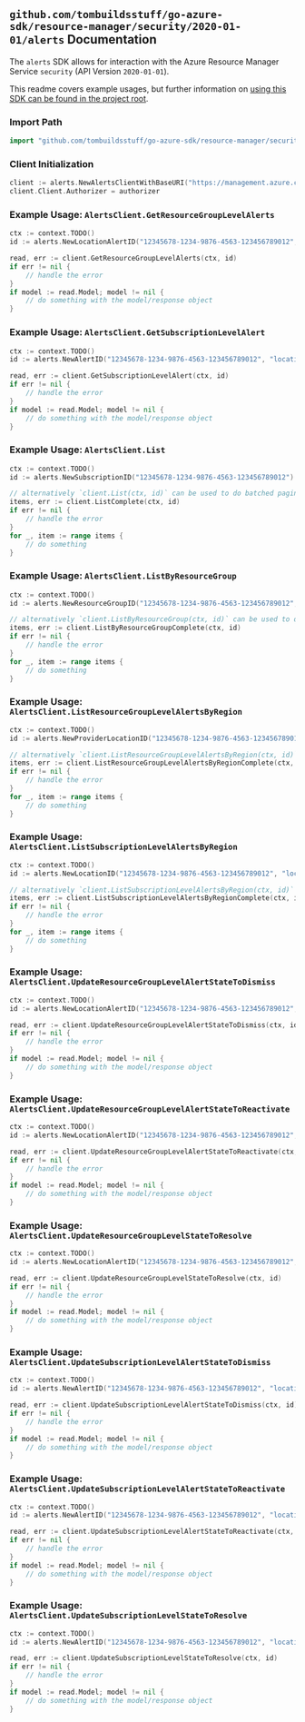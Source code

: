 
## `github.com/tombuildsstuff/go-azure-sdk/resource-manager/security/2020-01-01/alerts` Documentation

The `alerts` SDK allows for interaction with the Azure Resource Manager Service `security` (API Version `2020-01-01`).

This readme covers example usages, but further information on [using this SDK can be found in the project root](https://github.com/tombuildsstuff/go-azure-sdk/tree/main/docs).

### Import Path

```go
import "github.com/tombuildsstuff/go-azure-sdk/resource-manager/security/2020-01-01/alerts"
```


### Client Initialization

```go
client := alerts.NewAlertsClientWithBaseURI("https://management.azure.com")
client.Client.Authorizer = authorizer
```


### Example Usage: `AlertsClient.GetResourceGroupLevelAlerts`

```go
ctx := context.TODO()
id := alerts.NewLocationAlertID("12345678-1234-9876-4563-123456789012", "example-resource-group", "locationValue", "alertValue")

read, err := client.GetResourceGroupLevelAlerts(ctx, id)
if err != nil {
	// handle the error
}
if model := read.Model; model != nil {
	// do something with the model/response object
}
```


### Example Usage: `AlertsClient.GetSubscriptionLevelAlert`

```go
ctx := context.TODO()
id := alerts.NewAlertID("12345678-1234-9876-4563-123456789012", "locationValue", "alertValue")

read, err := client.GetSubscriptionLevelAlert(ctx, id)
if err != nil {
	// handle the error
}
if model := read.Model; model != nil {
	// do something with the model/response object
}
```


### Example Usage: `AlertsClient.List`

```go
ctx := context.TODO()
id := alerts.NewSubscriptionID("12345678-1234-9876-4563-123456789012")

// alternatively `client.List(ctx, id)` can be used to do batched pagination
items, err := client.ListComplete(ctx, id)
if err != nil {
	// handle the error
}
for _, item := range items {
	// do something
}
```


### Example Usage: `AlertsClient.ListByResourceGroup`

```go
ctx := context.TODO()
id := alerts.NewResourceGroupID("12345678-1234-9876-4563-123456789012", "example-resource-group")

// alternatively `client.ListByResourceGroup(ctx, id)` can be used to do batched pagination
items, err := client.ListByResourceGroupComplete(ctx, id)
if err != nil {
	// handle the error
}
for _, item := range items {
	// do something
}
```


### Example Usage: `AlertsClient.ListResourceGroupLevelAlertsByRegion`

```go
ctx := context.TODO()
id := alerts.NewProviderLocationID("12345678-1234-9876-4563-123456789012", "example-resource-group", "locationValue")

// alternatively `client.ListResourceGroupLevelAlertsByRegion(ctx, id)` can be used to do batched pagination
items, err := client.ListResourceGroupLevelAlertsByRegionComplete(ctx, id)
if err != nil {
	// handle the error
}
for _, item := range items {
	// do something
}
```


### Example Usage: `AlertsClient.ListSubscriptionLevelAlertsByRegion`

```go
ctx := context.TODO()
id := alerts.NewLocationID("12345678-1234-9876-4563-123456789012", "locationValue")

// alternatively `client.ListSubscriptionLevelAlertsByRegion(ctx, id)` can be used to do batched pagination
items, err := client.ListSubscriptionLevelAlertsByRegionComplete(ctx, id)
if err != nil {
	// handle the error
}
for _, item := range items {
	// do something
}
```


### Example Usage: `AlertsClient.UpdateResourceGroupLevelAlertStateToDismiss`

```go
ctx := context.TODO()
id := alerts.NewLocationAlertID("12345678-1234-9876-4563-123456789012", "example-resource-group", "locationValue", "alertValue")

read, err := client.UpdateResourceGroupLevelAlertStateToDismiss(ctx, id)
if err != nil {
	// handle the error
}
if model := read.Model; model != nil {
	// do something with the model/response object
}
```


### Example Usage: `AlertsClient.UpdateResourceGroupLevelAlertStateToReactivate`

```go
ctx := context.TODO()
id := alerts.NewLocationAlertID("12345678-1234-9876-4563-123456789012", "example-resource-group", "locationValue", "alertValue")

read, err := client.UpdateResourceGroupLevelAlertStateToReactivate(ctx, id)
if err != nil {
	// handle the error
}
if model := read.Model; model != nil {
	// do something with the model/response object
}
```


### Example Usage: `AlertsClient.UpdateResourceGroupLevelStateToResolve`

```go
ctx := context.TODO()
id := alerts.NewLocationAlertID("12345678-1234-9876-4563-123456789012", "example-resource-group", "locationValue", "alertValue")

read, err := client.UpdateResourceGroupLevelStateToResolve(ctx, id)
if err != nil {
	// handle the error
}
if model := read.Model; model != nil {
	// do something with the model/response object
}
```


### Example Usage: `AlertsClient.UpdateSubscriptionLevelAlertStateToDismiss`

```go
ctx := context.TODO()
id := alerts.NewAlertID("12345678-1234-9876-4563-123456789012", "locationValue", "alertValue")

read, err := client.UpdateSubscriptionLevelAlertStateToDismiss(ctx, id)
if err != nil {
	// handle the error
}
if model := read.Model; model != nil {
	// do something with the model/response object
}
```


### Example Usage: `AlertsClient.UpdateSubscriptionLevelAlertStateToReactivate`

```go
ctx := context.TODO()
id := alerts.NewAlertID("12345678-1234-9876-4563-123456789012", "locationValue", "alertValue")

read, err := client.UpdateSubscriptionLevelAlertStateToReactivate(ctx, id)
if err != nil {
	// handle the error
}
if model := read.Model; model != nil {
	// do something with the model/response object
}
```


### Example Usage: `AlertsClient.UpdateSubscriptionLevelStateToResolve`

```go
ctx := context.TODO()
id := alerts.NewAlertID("12345678-1234-9876-4563-123456789012", "locationValue", "alertValue")

read, err := client.UpdateSubscriptionLevelStateToResolve(ctx, id)
if err != nil {
	// handle the error
}
if model := read.Model; model != nil {
	// do something with the model/response object
}
```
